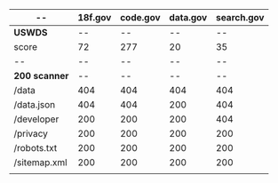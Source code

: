 

|  -- |  18f.gov | code.gov  | data.gov  | search.gov  |
|---|---|---|---|---|
|  **USWDS**  | --  |  -- | --  | --  |
| score |  72 |  277 |  20 | 35  |
|  -- | --  | --  | --  | --   |
|  **200 scanner** | --  | --  | --  | --  |
| /data  | 404  | 404  | 404  | 404  |
| /data.json | 404  |  404 | 200  |  404 |
|  /developer |  200 | 200  |  200 | 404  |
| /privacy  | 200  | 200  | 200  | 200  |
|  /robots.txt | 200  |  200 | 200  | 200  |
| /sitemap.xml  | 200  | 200  | 200  | 200  |
|   |   |   |   |   |
